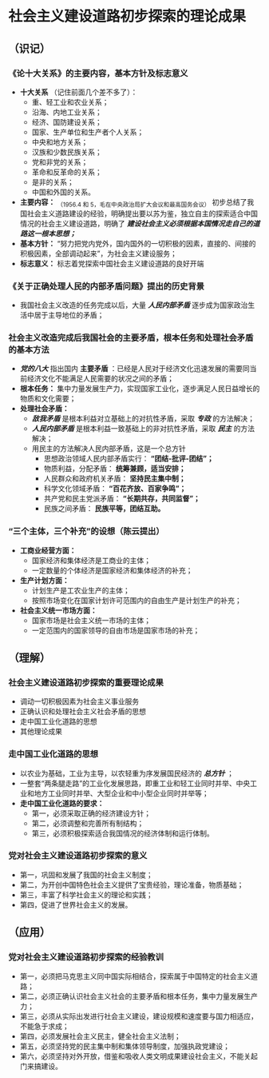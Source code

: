 # 社会主义建设道路初步探索的理论成果

## （识记）

### 《论十大关系》的主要内容，基本方针及标志意义

- **十大关系** （记住前面几个差不多了）：
  + 重、轻工业和农业关系；
  + 沿海、内地工业关系；
  + 经济、国防建设关系；
  + 国家、生产单位和生产者个人关系；
  + 中央和地方关系；
  + 汉族和少数民族关系；
  + 党和非党的关系；
  + 革命和反革命的关系；
  + 是非的关系；
  + 中国和外国的关系。
- **主要内容：** <sub>（1956.4 和 5，毛在中央政治局扩大会议和最高国务会议）</sub>
  初步总结了我国社会主义道路建设的经验，明确提出要以苏为鉴，独立自主的探索适合中国情况的社会主义建设道路，明确了
  ***建设社会主义必须根据本国情况走自己的道路这一根本思想；***
- **基本方针：** “努力把党内党外，国内国外的一切积极的因素，直接的、间接的积极因素，全部调动起来”，为社会主义建设服务；
- **标志意义：** 标志着党探索中国社会主义建设道路的良好开端

### 《关于正确处理人民的内部矛盾问题》提出的历史背景

- 我国社会主义改造的任务完成以后，大量 ***人民内部矛盾*** 逐步成为国家政治生活中居于主导地位的矛盾；

### 社会主义改造完成后我国社会的主要矛盾，根本任务和处理社会矛盾的基本方法

- ***党的八大*** 指出国内 **主要矛盾** ：已经是人民对于经济文化迅速发展的需要同当前经济文化不能满足人民需要的状况之间的矛盾；
- **根本任务：** 集中力量发展生产力，实现国家工业化，逐步满足人民日益增长的物质和文化需要；
- **处理社会矛盾：**
  + ***敌我矛盾*** 是根本利益对立基础上的对抗性矛盾，采取 ***专政*** 的方法解决；
  + ***人民内部矛盾*** 是根本利益一致基础上的非对抗性矛盾，采取 ***民主*** 的方法解决；
  + 用民主的方法解决人民内部矛盾，这是一个总方针 
    * 思想政治领域人民内部矛盾实行： **“团结-批评-团结”；**
    * 物质利益，分配矛盾： **统筹兼顾，适当安排；**
    * 人民群众和政府机关矛盾： **坚持民主集中制；**
    * 科学文化领域矛盾： **“百花齐放、百家争鸣”；**
    * 共产党和民主党派矛盾： **“长期共存，共同监督”；**
    * 民族之间矛盾： **民族平等，团结互助。**

### “三个主体，三个补充”的设想（陈云提出）

- **工商业经营方面：**
  + 国家经济和集体经济是工商业的主体；
  + 一定数量的个体经济是国家经济和集体经济的补充；
- **生产计划方面：**
  + 计划生产是工农业生产的主体；
  + 按照市场变化在国家计划许可范围内的自由生产是计划生产的补充；
- **社会主义统一市场方面：**
  + 国家市场是社会主义统一市场的主体；
  + 一定范围内的国家领导的自由市场是国家市场的补充；

## （理解）

### 社会主义建设道路初步探索的重要理论成果

- 调动一切积极因素为社会主义事业服务
- 正确认识和处理社会主义社会矛盾的思想
- 走中国工业化道路的思想
- 其他理论成果

### 走中国工业化道路的思想

- 以农业为基础，工业为主导，以农轻重为序发展国民经济的 ***总方针*** ；
- 一整套“两条腿走路”的工业化发展思路，即重工业和轻工业同时并举、中央工业和地方工业同时并举、大型企业和中小型企业同时并举等；
- **走中国工业化道路的要求：**
  + 第一，必须采取正确的经济建设方针；
  + 第二，必须调整和完善所有制结构；
  + 第三，必须积极探索适合我国情况的经济体制和运行体制。

### 党对社会主义建设道路初步探索的意义

- 第一，巩固和发展了我国的社会主义制度；
- 第二，为开创中国特色社会主义提供了宝贵经验，理论准备，物质基础；
- 第三，丰富了科学社会主义的理论和实践；
- 第四，促进了世界社会主义的发展。

## （应用）

### 党对社会主义建设道路初步探索的经验教训

- 第一，必须把马克思主义同中国实际相结合，探索属于中国特定的社会主义道路；
- 第二，必须正确认识社会主义社会的主要矛盾和根本任务，集中力量发展生产力；
- 第三，必须从实际出发进行社会主义建设，建设规模和速度要与国力相适应，不能急于求成；
- 第四，必须发展社会主义民主，健全社会主义法制；
- 第五，必须坚持党的民主集中制和集体领导制度，加强执政党建设；
- 第六，必须坚持对外开放，借鉴和吸收人类文明成果建设社会主义，不能关起门来搞建设。
